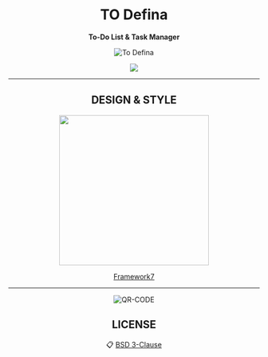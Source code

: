 <center>
  
# TO Defina 

__To-Do List &amp; Task Manager__

![To Defina](https://defina.ru/uploads/2019/08/6.jpg)

<a href="https://defina.ru/app/to_defina" target="_blank">
  <img src="https://definaru.github.io/assets/images/button_download.png">
</a>

<hr/>

## DESIGN & STYLE

<img src="http://devnot.com/wp-content/uploads/2017/05/logo-new.png" align="framework7" height="300" width="300" >

[Framework7](https://framework7.io/)

<hr/>

![QR-CODE](https://definaru.github.io/assets/images/54747568.gif)
 

## LICENSE

:clipboard:   [ BSD 3-Clause ](https://github.com/Todefina/todefina.github.io/blob/master/LICENSE)

</center>
